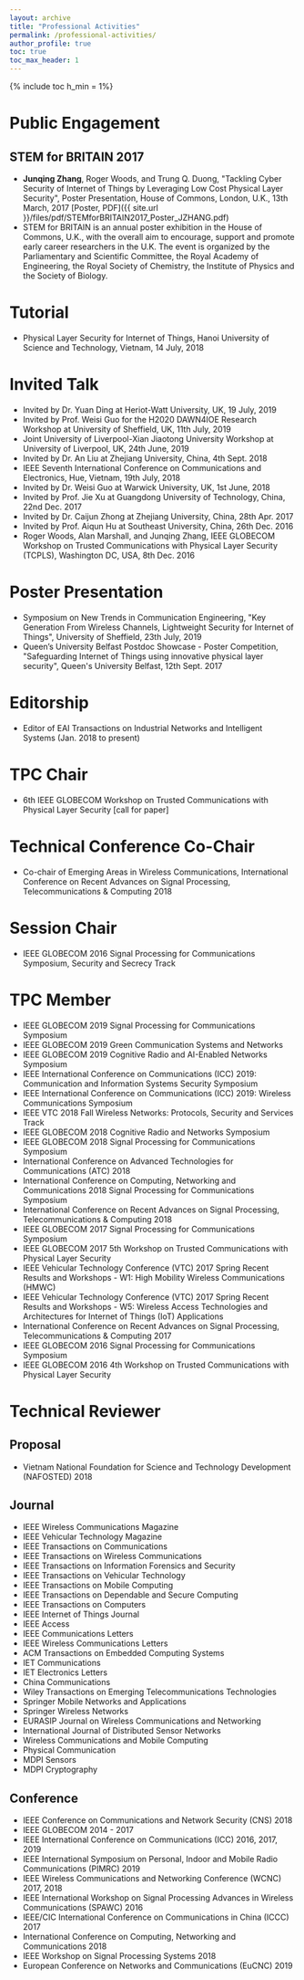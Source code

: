 ```yaml
---
layout: archive
title: "Professional Activities"
permalink: /professional-activities/
author_profile: true
toc: true
toc_max_header: 1
---
```

{% include toc h_min = 1%}

# Public Engagement
## STEM for BRITAIN 2017
* **Junqing Zhang**, Roger Woods, and Trung Q. Duong, "Tackling Cyber Security of Internet of Things by Leveraging Low Cost Physical Layer Security", Poster Presentation, House of Commons, London, U.K., 13th March, 2017 [Poster, PDF]({{ site.url }}/files/pdf/STEMforBRITAIN2017_Poster_JZHANG.pdf)
* STEM for BRITAIN is an annual poster exhibition in the House of Commons, U.K., with the overall aim to encourage, support and promote early career researchers in the U.K. The event is organized by the Parliamentary and Scientific Committee, the Royal Academy of Engineering, the Royal Society of Chemistry, the Institute of Physics and the Society of Biology.

# Tutorial
* Physical Layer Security for Internet of Things, Hanoi University of Science and Technology, Vietnam, 14 July, 2018

# Invited Talk
* Invited by Dr. Yuan Ding at Heriot-Watt University, UK, 19 July, 2019
* Invited by Prof. Weisi Guo for the H2020 DAWN4IOE Research Workshop at University of Sheffield, UK, 11th July, 2019
* Joint University of Liverpool-Xian Jiaotong University Workshop at University of Liverpool, UK, 24th June, 2019
* Invited by Dr. An Liu at Zhejiang University, China, 4th Sept. 2018
* IEEE Seventh International Conference on Communications and Electronics, Hue, Vietnam, 19th July, 2018
* Invited by Dr. Weisi Guo at Warwick University, UK, 1st June, 2018
* Invited by Prof. Jie Xu at Guangdong University of Technology, China, 22nd Dec. 2017
* Invited by Dr. Caijun Zhong at Zhejiang University, China, 28th Apr. 2017
* Invited by Prof. Aiqun Hu at Southeast University, China, 26th Dec. 2016
* Roger Woods, Alan Marshall, and Junqing Zhang, IEEE GLOBECOM Workshop on Trusted Communications with Physical Layer Security (TCPLS), Washington DC, USA, 8th Dec. 2016

# Poster Presentation
* Symposium on New Trends in Communication Engineering, "Key Generation From Wireless Channels, Lightweight Security for Internet of Things", University of Sheffield, 23th July, 2019
* Queen’s University Belfast Postdoc Showcase - Poster Competition, "Safeguarding Internet of Things using innovative physical layer security", Queen's University Belfast, 12th Sept. 2017

# Editorship
* Editor of EAI Transactions on Industrial Networks and Intelligent Systems (Jan. 2018 to present)

# TPC Chair
* 6th IEEE GLOBECOM Workshop on Trusted Communications with Physical Layer Security [call for paper]

# Technical Conference Co-Chair
* Co-chair of Emerging Areas in Wireless Communications, International Conference on Recent Advances on Signal Processing, Telecommunications & Computing 2018

# Session Chair
* IEEE GLOBECOM 2016 Signal Processing for Communications Symposium, Security and Secrecy Track

# TPC Member
* IEEE GLOBECOM 2019 Signal Processing for Communications Symposium
* IEEE GLOBECOM 2019 Green Communication Systems and Networks
* IEEE GLOBECOM 2019 Cognitive Radio and AI-Enabled Networks Symposium
* IEEE International Conference on Communications (ICC) 2019: Communication and Information Systems Security Symposium
* IEEE International Conference on Communications (ICC) 2019: Wireless Communications Symposium
* IEEE VTC 2018 Fall Wireless Networks: Protocols, Security and Services Track
* IEEE GLOBECOM 2018 Cognitive Radio and Networks Symposium
* IEEE GLOBECOM 2018 Signal Processing for Communications Symposium
* International Conference on Advanced Technologies for Communications (ATC) 2018
* International Conference on Computing, Networking and Communications 2018 Signal Processing for Communications Symposium
* International Conference on Recent Advances on Signal Processing, Telecommunications & Computing 2018
* IEEE GLOBECOM 2017 Signal Processing for Communications Symposium
* IEEE GLOBECOM 2017 5th Workshop on Trusted Communications with Physical Layer Security
* IEEE Vehicular Technology Conference (VTC) 2017 Spring Recent Results and Workshops - W1: High Mobility Wireless Communications (HMWC)
* IEEE Vehicular Technology Conference (VTC) 2017 Spring Recent Results and Workshops - W5: Wireless Access Technologies and Architectures for Internet of Things (IoT) Applications
* International Conference on Recent Advances on Signal Processing, Telecommunications & Computing 2017
* IEEE GLOBECOM 2016 Signal Processing for Communications Symposium
* IEEE GLOBECOM 2016 4th Workshop on Trusted Communications with Physical Layer Security

# Technical Reviewer
## Proposal
* Vietnam National Foundation for Science and Technology Development (NAFOSTED) 2018

## Journal
* IEEE Wireless Communications Magazine
* IEEE Vehicular Technology Magazine
* IEEE Transactions on Communications
* IEEE Transactions on Wireless Communications
* IEEE Transactions on Information Forensics and Security
* IEEE Transactions on Vehicular Technology
* IEEE Transactions on Mobile Computing
* IEEE Transactions on Dependable and Secure Computing
* IEEE Transactions on Computers
* IEEE Internet of Things Journal
* IEEE Access
* IEEE Communications Letters
* IEEE Wireless Communications Letters
* ACM Transactions on Embedded Computing Systems
* IET Communications
* IET Electronics Letters
* China Communications
* Wiley Transactions on Emerging Telecommunications Technologies
* Springer Mobile Networks and Applications
* Springer Wireless Networks
* EURASIP Journal on Wireless Communications and Networking
* International Journal of Distributed Sensor Networks
* Wireless Communications and Mobile Computing
* Physical Communication
* MDPI Sensors
* MDPI Cryptography

## Conference
* IEEE Conference on Communications and Network Security (CNS) 2018
* IEEE GLOBECOM 2014 - 2017
* IEEE International Conference on Communications (ICC) 2016, 2017, 2019
* IEEE International Symposium on Personal, Indoor and Mobile Radio Communications (PIMRC) 2019
* IEEE Wireless Communications and Networking Conference (WCNC) 2017, 2018
* IEEE International Workshop on Signal Processing Advances in Wireless Communications (SPAWC) 2016
* IEEE/CIC International Conference on Communications in China (ICCC) 2017
* International Conference on Computing, Networking and Communications 2018
* IEEE Workshop on Signal Processing Systems 2018
* European Conference on Networks and Communications (EuCNC) 2019
